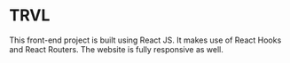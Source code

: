 # TRVL
This front-end project is built using React JS. It makes use of React Hooks and React Routers. The website is fully
responsive as well.
